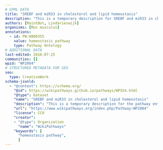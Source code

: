 ```yaml
---
# GPML DATA
title: "SREBF and miR33 in cholesterol and lipid homeostasis"
description: "This is a temporary description for SREBF and miR33 in cholesterol and lipid homeostasis"
authors: [MaintBot, Lindarieswijk]
organisms: [Mus musculus]
annotations:
  - id: PW:0000355
    value: homeostasis pathway
    type: Pathway Ontology
# ADDITIONAL DATA
last-edited: 2016-07-25
communities: []
wpid: "WP2084"
# STRUCTURED METADATA FOR SEO
seo:
  type: CreativeWork
schema-jsonld:
  - "@context": https://schema.org/
    "@id": https://wikipathways.github.io/pathways/WP554.html
    "@type": Dataset
    "name": "SREBF and miR33 in cholesterol and lipid homeostasis"
    "description": "This is a temporary description for the pathway entitled: SREBF and miR33 in cholesterol and lipid homeostasis"
    "url": "https://www.wikipathways.org/index.php/Pathway:WP2084"
    "license": CC0
    "creator":
    - "@type": Organization
      "name": "WikiPathways"
    "keywords": [
      "homeostasis pathway",
      ]
---
```

